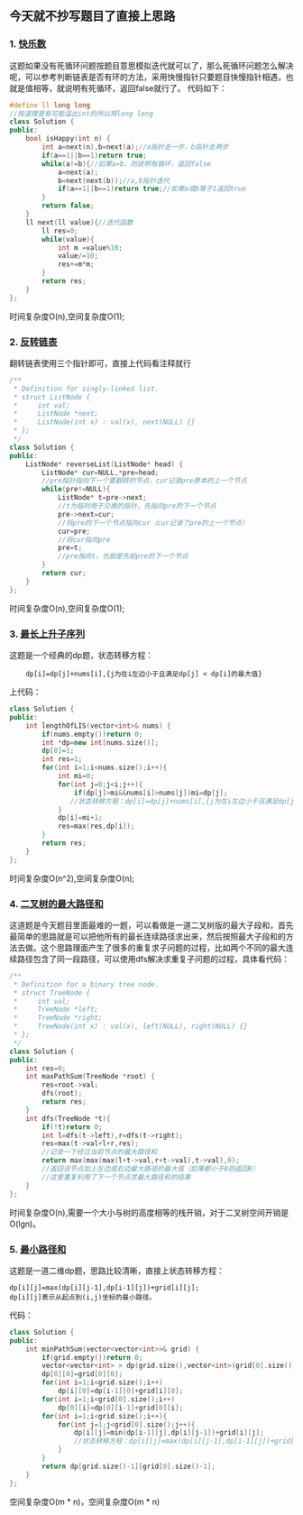 ## 今天就不抄写题目了直接上思路
### 1. [快乐数](https://leetcode-cn.com/problems/happy-number/)
这题如果没有死循环问题按题目意思模拟迭代就可以了，那么死循环问题怎么解决呢，可以参考判断链表是否有环的方法，采用快慢指针只要题目快慢指针相遇，也就是值相等，就说明有死循环，返回false就行了。
代码如下：
```c++
#define ll long long 
//按道理是有可能溢出int的所以用long long
class Solution {
public:
    bool isHappy(int n) {
        int a=next(n),b=next(a);//a指针走一步，b指针走两步
        if(a==1||b==1)return true;
        while(a!=b){//如果a=b，则说明有循环，返回false
            a=next(a);
            b=next(next(b));//a,b指针迭代
            if(a==1||b==1)return true;//如果a或b等于1返回true
        }
        return false;
    }
    ll next(ll value){//迭代函数
        ll res=0;
        while(value){
            int m =value%10;
            value/=10;
            res+=m*m;
        } 
        return res;
    }
};
```
时间复杂度O(n),空间复杂度O(1);  
### 2. [反转链表](https://leetcode-cn.com/problems/reverse-linked-list/)  
翻转链表使用三个指针即可，直接上代码看注释就行
```c++
/**
 * Definition for singly-linked list.
 * struct ListNode {
 *     int val;
 *     ListNode *next;
 *     ListNode(int x) : val(x), next(NULL) {}
 * };
 */
class Solution {
public:
    ListNode* reverseList(ListNode* head) {
        ListNode* cur=NULL,*pre=head;
        //pre指针指向下一个要翻转的节点，cur记录pre原本的上一个节点
        while(pre!=NULL){
            ListNode* t=pre->next;
            //t为临时用于交换的指针，先指向pre的下一个节点
            pre->next=cur;
            //将pre的下一个节点指向cur（cur记录了pre的上一个节点）
            cur=pre;
            //将cur指向pre
            pre=t;
            //pre指向t，也就是先前pre的下一个节点
        } 
        return cur;
    }
};
```
时间复杂度O(n),空间复杂度O(1);  
### 3. [最长上升子序列](https://leetcode-cn.com/problems/longest-increasing-subsequence/)  
  这题是一个经典的dp题，状态转移方程：
```
    dp[i]=dp[j]+nums[i],{j为在i左边小于且满足dp[j] < dp[i]的最大值}
```
  上代码：
```c++
class Solution {
public:
    int lengthOfLIS(vector<int>& nums) {
        if(nums.empty())return 0;
        int *dp=new int[nums.size()];
        dp[0]=1;
        int res=1;
        for(int i=1;i<nums.size();i++){
            int mi=0;
            for(int j=0;j<i;j++){
                if(dp[j]>mi&&nums[i]>nums[j])mi=dp[j];
               //状态转移方程：dp[i]=dp[j]+nums[i],{j为在i左边小于且满足dp[j] < dp[i]的最大值}[i-1],0)
            }
            dp[i]=mi+1;
            res=max(res,dp[i]);
        }
        return res;
    }
};
```
时间复杂度O(n^2),空间复杂度O(n);  
### 4. [二叉树的最大路径和](https://leetcode-cn.com/problems/binary-tree-maximum-path-sum/)  
这道题是今天题目里面最难的一题，可以看做是一道二叉树版的最大子段和，首先最简单的思路就是可以把他所有的最长连续路径求出来，然后按照最大子段和的方法去做。这个思路理面产生了很多的重复求子问题的过程，比如两个不同的最大连续路径包含了同一段路径，可以使用dfs解决求重复子问题的过程，具体看代码：
```c++
/**
 * Definition for a binary tree node.
 * struct TreeNode {
 *     int val;
 *     TreeNode *left;
 *     TreeNode *right;
 *     TreeNode(int x) : val(x), left(NULL), right(NULL) {}
 * };
 */
class Solution {
public:
    int res=0;
    int maxPathSum(TreeNode *root) {
        res=root->val;
        dfs(root);
        return res;
    }   
    int dfs(TreeNode *t){
        if(!t)return 0;
        int l=dfs(t->left),r=dfs(t->right);
        res=max(t->val+l+r,res);
        //记录一下经过当前节点的最大路径和
        return max(max(max(l+t->val,r+t->val),t->val),0);
        //返回该节点加上左边或右边最大路径的最大值（如果都小于0则返回0）
        //这里重复利用了下一个节点求最大路径和的结果
    }
};
```
时间复杂度O(n),需要一个大小与树的高度相等的栈开销，对于二叉树空间开销是O(lgn)。
### 5. [最小路径和](https://leetcode-cn.com/problems/minimum-path-sum/)  
这题是一道二维dp题，思路比较清晰，直接上状态转移方程：
```
dp[i][j]=max(dp[i][j-1],dp[i-1][j])+grid[i][j];
dp[i][j]表示从起点到(i,j)坐标的最小路径。
```
代码：
```c++
class Solution {
public:
    int minPathSum(vector<vector<int>>& grid) {
        if(grid.empty())return 0;
        vector<vector<int> > dp(grid.size(),vector<int>(grid[0].size()));
        dp[0][0]=grid[0][0];
        for(int i=1;i<grid.size();i++)
            dp[i][0]=dp[i-1][0]+grid[i][0];
        for(int i=1;i<grid[0].size();i++)
            dp[0][i]=dp[0][i-1]+grid[0][i];
        for(int i=1;i<grid.size();i++){
            for(int j=1;j<grid[0].size();j++){
                dp[i][j]=min(dp[i-1][j],dp[i][j-1])+grid[i][j];
                //状态转移方程：dp[i][j]=max(dp[i][j-1],dp[i-1][j])+grid[i][j],dp[i][j]表示从起点到(i,j)坐标的最小路径。
            }
        }
        return dp[grid.size()-1][grid[0].size()-1];
    }
};
```
空间复杂度O(m * n)，空间复杂度O(m * n)

